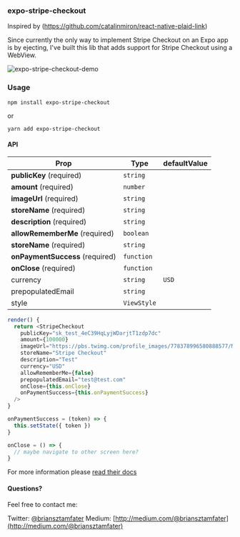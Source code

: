 ### expo-stripe-checkout

Inspired by (https://github.com/catalinmiron/react-native-plaid-link)

Since currently the only way to implement Stripe Checkout on an Expo app is by ejecting, I've built this lib that adds support for Stripe Checkout using a WebView.

![expo-stripe-checkout-demo](expo-stripe-checkout-demo.gif)

### Usage

```
npm install expo-stripe-checkout
```
or
```
yarn add expo-stripe-checkout
```

#### API

| Prop                                                                       | Type       | defaultValue          |
| -------------------------------------------------------------------------- | ---------- | --------------------- |
| **publicKey** (required)                                                   | `string`   |                       |
| **amount** (required)                                                      | `number`   |                       |
| **imageUrl** (required)                                                    | `string`   |                       |
| **storeName** (required)                                                   | `string`   |                       |
| **description** (required)                                                 | `string`   |                       |
| **allowRememberMe** (required)                                             | `boolean`  |                       |
| **storeName** (required)                                                   | `string`   |                       |
| **onPaymentSuccess** (required)                                            | `function` |                       |
| **onClose** (required)                                                     | `function` |                       |
| currency                                                                   | `string`   | `USD`                 |
| prepopulatedEmail                                                          | `string`   |                       |
| style                                                                      | `ViewStyle`|                       |

```js
render() {
  return <StripeCheckout
    publicKey="sk_test_4eC39HqLyjWDarjtT1zdp7dc"
    amount={100000}
    imageUrl="https://pbs.twimg.com/profile_images/778378996580888577/MFKh-pNn_400x400.jpg"
    storeName="Stripe Checkout"
    description="Test"
    currency="USD"
    allowRememberMe={false}
    prepopulatedEmail="test@test.com"
    onClose={this.onClose}
    onPaymentSuccess={this.onPaymentSuccess}
  />
}

onPaymentSuccess = (token) => {
  this.setState({ token })
}

onClose = () => {
  // maybe navigate to other screen here?
}
```

For more information please
[read their docs](https://stripe.com/docs/checkout)

#### Questions?

Feel free to contact me:

Twitter: [@briansztamfater](http://twitter.com/briansztamfater)
Medium: [http://medium.com/@briansztamfater](http://medium.com/@briansztamfater)
